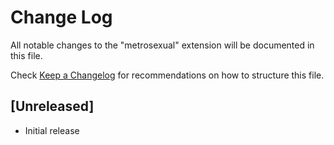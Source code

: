 # Change Log

All notable changes to the "metrosexual" extension will be documented in this file.

Check [Keep a Changelog](http://keepachangelog.com/) for recommendations on how to structure this file.

## [Unreleased]

- Initial release